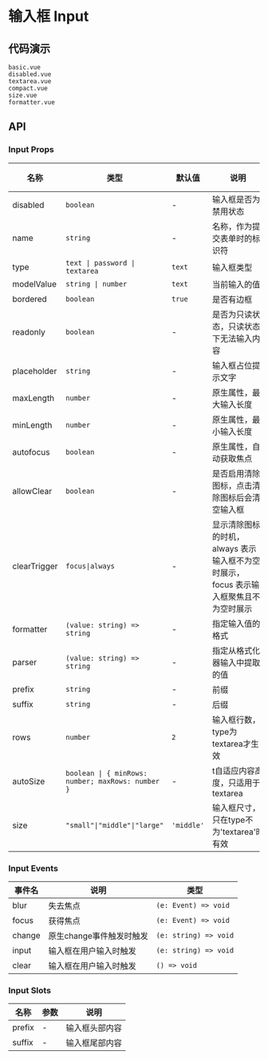 # 输入框 Input


## 代码演示
```demo
basic.vue
disabled.vue
textarea.vue
compact.vue
size.vue
formatter.vue
```
## API

### Input Props
| 名称 | 类型 | 默认值 | 说明 | 版本 |
| --- | --- | --- | --- | --- |
| disabled | `boolean` | - | 输入框是否为禁用状态 | - |
| name | `string` | - | 名称，作为提交表单时的标识符 | - |
| type | `text \| password \| textarea` | `text` | 输入框类型 | - |
| modelValue | `string \| number` | `text` | 当前输入的值 | - |
| bordered | `boolean` | `true` | 是否有边框 | - |
| readonly | `boolean` | - | 是否为只读状态，只读状态下无法输入内容 | - |
| placeholder | `string` | - | 输入框占位提示文字 | - |
| maxLength | `number` | - | 原生属性，最大输入长度 | - |
| minLength | `number` | - | 原生属性，最小输入长度 | - |
| autofocus | `boolean` | - | 原生属性，自动获取焦点 | - |
| allowClear | `boolean` | - | 是否启用清除图标，点击清除图标后会清空输入框 | - |
| clearTrigger | `focus\|always` | - | 显示清除图标的时机，always 表示输入框不为空时展示，focus 表示输入框聚焦且不为空时展示 | - |
| formatter | `(value: string) => string` | - | 指定输入值的格式 | - |
| parser | `(value: string) => string` | - | 指定从格式化器输入中提取的值 | - |
| prefix | `string` | - | 前缀 | - |
| suffix | `string` | - | 后缀 | - |
| rows | `number` | `2` | 输入框行数，type为textarea才生效 | - |
| autoSize | `boolean \| { minRows: number; maxRows: number }` | - | t自适应内容高度，只适用于textarea | - |
| size | `"small"\|"middle"\|"large"` | `'middle'` | 输入框尺寸，只在type不为'textarea'时有效 | - |

### Input Events
| 事件名 | 说明 | 类型 |
| ------ | --- | --- |
| blur  | 失去焦点 | `(e: Event) => void` |
| focus  | 获得焦点 | `(e: Event) => void` |
| change  | 原生change事件触发时触发 | `(e: string) => void` |
| input  | 输入框在用户输入时触发 | `(e: string) => void` |
| clear  | 输入框在用户输入时触发 | `() => void` |

### Input Slots
| 名称 | 参数 | 说明 |
| ------- | ---- | --------- |
| prefix | - | 输入框头部内容 |
| suffix | - | 输入框尾部内容 |
